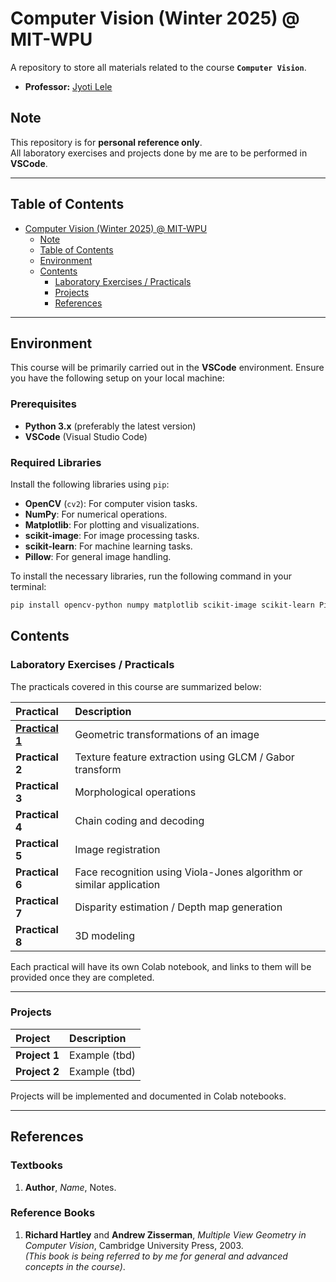 # Computer Vision (Winter 2025) @ MIT-WPU

A repository to store all materials related to the course **`Computer Vision`**.

- **Professor:** [Jyoti Lele](https://research.mitwpu.edu.in/researcher/jyoti-lele)

## Note

This repository is for **personal reference only**.  
All laboratory exercises and projects done by me are to be performed in **VSCode**.

---

## Table of Contents

- [Computer Vision (Winter 2025) @ MIT-WPU](#computer-vision-winter-2025--mit-wpu)
  - [Note](#note)
  - [Table of Contents](#table-of-contents)
  - [Environment](#environment)
  - [Contents](#contents)
    - [Laboratory Exercises / Practicals](#laboratory-exercises--practicals)
    - [Projects](#projects)
    - [References](#references)

---

## Environment

This course will be primarily carried out in the **VSCode** environment. Ensure you have the following setup on your local machine:

### Prerequisites

- **Python 3.x** (preferably the latest version)
- **VSCode** (Visual Studio Code)

### Required Libraries

Install the following libraries using `pip`:

- **OpenCV** (`cv2`): For computer vision tasks.
- **NumPy**: For numerical operations.
- **Matplotlib**: For plotting and visualizations.
- **scikit-image**: For image processing tasks.
- **scikit-learn**: For machine learning tasks.
- **Pillow**: For general image handling.

To install the necessary libraries, run the following command in your terminal:

```bash
pip install opencv-python numpy matplotlib scikit-image scikit-learn Pillow
```
## Contents

### Laboratory Exercises / Practicals

The practicals covered in this course are summarized below:

| Practical | Description |
| :---- | :---- |
| **[Practical 1](Practicals/P1_GeometricTransforms/)** | Geometric transformations of an image |
| **Practical 2** | Texture feature extraction using GLCM / Gabor transform |
| **Practical 3** | Morphological operations |
| **Practical 4** | Chain coding and decoding |
| **Practical 5** | Image registration |
| **Practical 6** | Face recognition using Viola-Jones algorithm or similar application |
| **Practical 7** | Disparity estimation / Depth map generation |
| **Practical 8** | 3D modeling |

Each practical will have its own Colab notebook, and links to them will be provided once they are completed.

---

### Projects

| Project | Description |
| :---- | :---- |
| **Project 1** | Example (tbd) |
| **Project 2** | Example (tbd) |

Projects will be implemented and documented in Colab notebooks.

---

## References

### Textbooks

1. **Author**, *Name*, Notes.  

### Reference Books

1. **Richard Hartley** and **Andrew Zisserman**, *Multiple View Geometry in Computer Vision*, Cambridge University Press, 2003.  
   *(This book is being referred to by me for general and advanced concepts in the course)*.